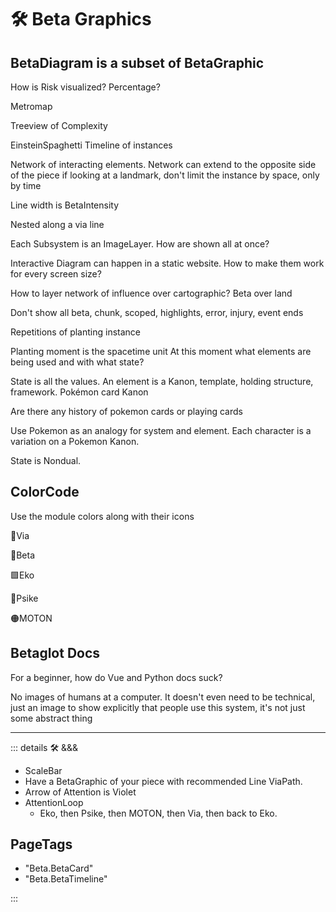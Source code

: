 
# 🛠 <beta>Beta Graphics</beta>

## BetaDiagram is a subset of BetaGraphic

How is Risk visualized?
Percentage?

Metromap

Treeview of Complexity

EinsteinSpaghetti Timeline of instances

Network of interacting elements. Network can extend to the opposite side of the piece if looking at a landmark, don't limit the instance by space, only by time

Line width is BetaIntensity

Nested along a via line

Each Subsystem is an ImageLayer. How are shown all at once?

Interactive Diagram can happen in a static website. How to make them work for every screen size?

How to layer network of influence over cartographic? Beta over land

Don't show all beta, chunk, scoped, highlights, error, injury, event ends

Repetitions of planting instance

Planting moment is the spacetime unit
At this moment what elements are being used and with what state?

State is all the values. An element is a Kanon, template, holding structure, framework. Pokémon card Kanon

Are there any history of pokemon cards or playing cards

Use Pokemon as an analogy for system and element. Each character is a variation on a Pokemon Kanon.

State is Nondual.

## ColorCode

Use the module colors along with their icons

🔻<via>Via</via>

🔷<beta>Beta</beta>

🟩<ekos>Eko</ekos>

💜<anima>Psike</anima>

🟠<motor>MOTON</motor>

## Betaglot Docs

For a beginner, how do Vue and Python docs suck?

No images of humans at a computer. It doesn't even need to be technical, just an image to show explicitly that people use this system, it's not just some abstract thing

---

<!-- =================================================== -->
<!-- =================================================== -->
<!-- =================================================== -->
<!-- =================================================== -->
<!-- =================================================== -->
::: details 🛠 &&&

- ScaleBar
- Have a BetaGraphic of your piece with recommended Line ViaPath.
- Arrow of Attention is Violet
- AttentionLoop
    - Eko, then Psike, then MOTON, then Via, then back to Eko.

<h2>PageTags</h2>

- "Beta.BetaCard"
- "Beta.BetaTimeline"

:::
